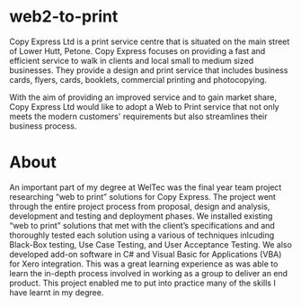 # web2-to-print
Copy Express Ltd is a print service centre that is situated on the main street of Lower Hutt, Petone. Copy Express focuses on providing a fast and efficient service to walk in clients and local small to medium sized businesses. They provide a design and print service that includes business cards, flyers, cards, booklets, commercial printing and photocopying.  

With the aim of providing an improved service and to gain market share, Copy Express Ltd would like to adopt a Web to Print service that not only meets the modern customers' requirements but also streamlines their business process.

# About

An important part of my degree at WelTec was the final year team project researching “web to print” solutions for Copy Express. The project went through the entire project process from proposal, design and analysis, development and testing and deployment phases. We installed existing “web to print” solutions that met with the client’s specifications and and thoroughly tested each solution using a various of techniques inlcuding Black-Box testing, Use Case Testing, and User Acceptance Testing. We also developed add-on software in C# and Visual Basic for Applications (VBA) for Xero integration. This was a great learning experience as was able to learn the in-depth process involved in working as a group to deliver an end product. This project enabled me to put into practice many of the skills I have learnt in my degree.
